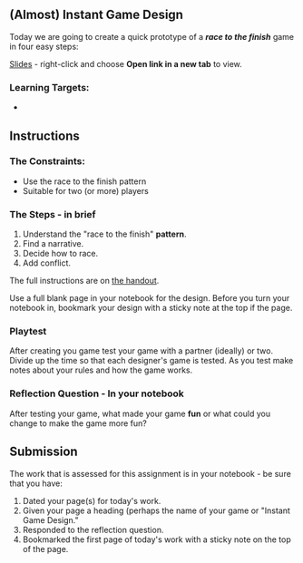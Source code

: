 [//]: # (<p><iframe src="https://douglasurner.github.io/GDP1/units/0/assignments/U0.3-instant-game-design/" width="100%" height="666px"></iframe></p>)

[slides]: https://docs.google.com/presentation/d/1ERxw06mcIuoDibcj6FqIWg8tJypgAelR2NswMEg0JIo/edit?usp=sharing
[handout]: https://docs.google.com/document/d/1ZRybnTi7oD4AgrY_1ax-MAQXkqkocGvlqawwnpknLVM/edit?usp=sharing

## (Almost) Instant Game Design

Today we are going to create a quick prototype of a ***race to the finish*** game in four easy steps:

[Slides][slides] - right-click and choose **Open link in a new tab** to view.

### Learning Targets:

* 

## Instructions

### The Constraints:
* Use the race to the finish pattern
* Suitable for two (or more) players

### The Steps - in brief
1. Understand the "race to the finish" **pattern**.
2. Find a narrative.
3. Decide how to race.
4. Add conflict.

The full instructions are on [the handout](https://docs.google.com/document/d/1ZRybnTi7oD4AgrY_1ax-MAQXkqkocGvlqawwnpknLVM/edit?usp=sharing).

Use a full blank page in your notebook for the design. Before you turn your notebook in, bookmark your design with a sticky note at the top if the page.

### Playtest

After creating you game test your game with a partner (ideally) or two. Divide up the time so that each designer's game is tested. As you test make notes about your rules and how the game works.

### Reflection Question - In your notebook

After testing your game, what made your game **fun** or what could you change to make the game more fun?

## Submission

The work that is assessed for this assignment is in your notebook - be sure that you have:
1. Dated your page(s) for today's work.
1. Given your page a heading (perhaps the name of your game or "Instant Game Design."
1. Responded to the reflection question.
1. Bookmarked the first page of today's work with a sticky note on the top of the page.
